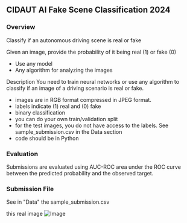 ## CIDAUT AI Fake Scene Classification 2024

### Overview

Classify if an autonomous driving scene is real or fake

Given an image, provide the probability of it being real (1) or fake (0)

- Use any model
- Any algorithm for analyzing the images

Description
You need to train neural networks or use any algorithm to classify if an image of a driving scenario is real or fake.

- images are in RGB format compressed in JPEG format.
- labels indicate (1) real and (0) fake
- binary classification
- you can do your own train/validation split
- for the test images, you do not have access to the labels. See sample_submission.csv in the Data section
- code should be in Python

### Evaluation
Submissions are evaluated using AUC-ROC area under the ROC curve between the predicted probability and the observed target.

### Submission File
See in "Data" the sample_submission.csv

this real image
![Image](1.png)
